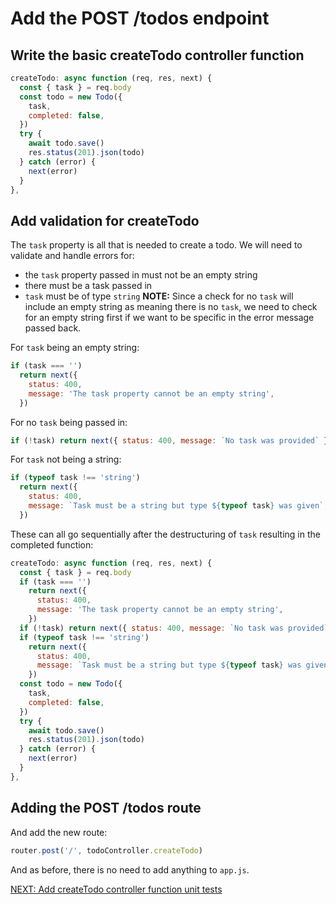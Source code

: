 # Add the POST /todos endpoint

## Write the basic createTodo controller function

```javascript
createTodo: async function (req, res, next) {
  const { task } = req.body
  const todo = new Todo({
    task,
    completed: false,
  })
  try {
    await todo.save()
    res.status(201).json(todo)
  } catch (error) {
    next(error)
  }
},
```

## Add validation for createTodo

The `task` property is all that is needed to create a todo. We will need to validate and handle errors for:

- the `task` property passed in must not be an empty string
- there must be a task passed in
- `task` must be of type `string`
  **NOTE:** Since a check for no `task` will include an empty string as meaning there is no `task`, we need to check for an empty string first if we want to be specific in the error message passed back.

For `task` being an empty string:

```javascript
if (task === '')
  return next({
    status: 400,
    message: 'The task property cannot be an empty string',
  })
```

For no `task` being passed in:

```javascript
if (!task) return next({ status: 400, message: `No task was provided` })
```

For `task` not being a string:

```javascript
if (typeof task !== 'string')
  return next({
    status: 400,
    message: `Task must be a string but type ${typeof task} was given`,
  })
```

These can all go sequentially after the destructuring of `task` resulting in the completed function:

```javascript
createTodo: async function (req, res, next) {
  const { task } = req.body
  if (task === '')
    return next({
      status: 400,
      message: 'The task property cannot be an empty string',
    })
  if (!task) return next({ status: 400, message: `No task was provided` })
  if (typeof task !== 'string')
    return next({
      status: 400,
      message: `Task must be a string but type ${typeof task} was given`,
    })
  const todo = new Todo({
    task,
    completed: false,
  })
  try {
    await todo.save()
    res.status(201).json(todo)
  } catch (error) {
    next(error)
  }
},
```

## Adding the POST /todos route

And add the new route:

```javascript
router.post('/', todoController.createTodo)
```

And as before, there is no need to add anything to `app.js`.

[NEXT: Add createTodo controller function unit tests](4b_createTodo_unitTests.md)
